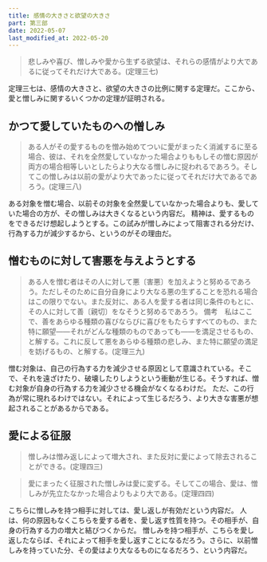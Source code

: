 ```yaml
---
title: 感情の大きさと欲望の大きさ
part: 第三部
date: 2022-05-07
last_modified_at: 2022-05-20
---
```

>悲しみや喜び、憎しみや愛から生ずる欲望は、それらの感情がより大であるに従ってそれだけ大である。(定理三七)

定理三七は、感情の大きさと、欲望の大きさの比例に関する定理だ。ここから、愛と憎しみに関するいくつかの定理が証明される。

## かつて愛していたものへの憎しみ

>ある人がその愛するものを憎み始めてついに愛がまったく消滅するに至る場合、彼は、それを全然愛していなかった場合よりももしその憎む原因が両方の場合相等しいとしたらより大なる憎しみに捉われるであろう。そしてこの憎しみは以前の愛がより大であったに従ってそれだけ大であるであろう。(定理三八)

ある対象を憎む場合、以前その対象を全然愛していなかった場合よりも、愛していた場合の方が、その憎しみは大きくなるという内容だ。
精神は、愛するものをできるだけ想起しようとする。この試みが憎しみによって阻害される分だけ、行為する力が減少するから、というのがその理由だ。

## 憎むものに対して害悪を与えようとする

>ある人を憎む者はその人に対して悪〔害悪〕を加えようと努めるであろう。ただしそのために自分自身により大なる悪の生ずることを恐れる場合はこの限りでない。また反対に、ある人を愛する者は同じ条件のもとに、その人に対して善〔親切〕をなそうと努めるであろう。
>備考　私はここで、善をあらゆる種類の喜びならびに喜びをもたらすすべてのもの、また特に願望――それがどんな種類のものであっても――を満足させるもの、と解する。これに反して悪をあらゆる種類の悲しみ、また特に願望の満足を妨げるもの、と解する。(定理三九)

憎む対象は、自己の行為する力を減少させる原因として意識されている。そこで、それを遠ざけたり、破壊したりしようという衝動が生じる。そうすれば、憎む対象が自身の行為する力を減少させる機会がなくなるわけだ。
ただ、この行為が常に現れるわけではない。それによって生じるだろう、より大きな害悪が想起されることがあるからである。

## 愛による征服

>憎しみは憎み返しによって増大され、また反対に愛によって除去されることができる。(定理四三)

>愛にまったく征服された憎しみは愛に変ずる。そしてこの場合、愛は、憎しみが先立たなかった場合よりもより大である。(定理四四)

こちらに憎しみを持つ相手に対しては、愛し返しが有効だという内容だ。
人は、何の原因もなくこちらを愛する者を、愛し返す性質を持つ。その相手が、自身の行為する力の増大と結びつくからだ。
憎しみを持つ相手が、こちらを愛し返したならば、それによって相手を愛し返すことになるだろう。さらに、以前憎しみを持っていた分、その愛はより大なるものになるだろう、という内容だ。
